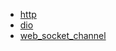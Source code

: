 - [http](https://github.com/dart-lang/http/tree/master/pkgs/http)
- [dio](https://github.com/cfug/dio)
- [web_socket_channel](https://pub.dev/packages/web_socket_channel)
